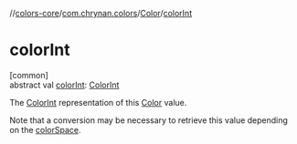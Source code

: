 //[colors-core](../../../index.md)/[com.chrynan.colors](../index.md)/[Color](index.md)/[colorInt](color-int.md)

# colorInt

[common]\
abstract val [colorInt](color-int.md): [ColorInt](../-color-int/index.md)

The [ColorInt](../-color-int/index.md) representation of this [Color](index.md) value.

Note that a conversion may be necessary to retrieve this value depending on the [colorSpace](color-space.md).
